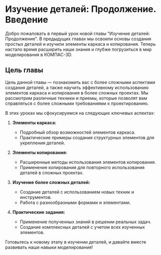 # Изучение деталей: Продолжение. Введение

Добро пожаловать в первый урок новой главы "Изучение деталей: Продолжение". В предыдущих главах мы освоили основы создания простых деталей и изучили элементы каркаса и копирования. Теперь настало время расширить наши знания и глубже погрузиться в мир моделирования в КОМПАС-3D.

## Цель главы

Цель данной главы — познакомить вас с более сложными аспектами создания деталей, а также научить эффективному использованию элементов каркаса и копирования в более сложных проектах. Мы рассмотрим различные техники и приемы, которые позволят вам справляться с более сложными требованиями к проектированию.

В этих уроках мы сфокусируемся на следующих ключевых аспектах:

1. **Элементы каркаса:**

   - Подробный обзор возможностей элементов каркаса.
   - Практические примеры создания структурных элементов для укрепления деталей.

2. **Элементы копирования:**

   - Расширенные методы использования элементов копирования.
   - Применение копирования для повторного использования деталей в сложных проектах.

3. **Изучение более сложных деталей:**

   - Создание деталей с использованием новых техник и инструментов.
   - Работа с разнообразными формами и элементами.

4. **Практические задания:**
   - Применение полученных знаний в решении реальных задач.
   - Создание комплексных деталей с учетом всех изученных элементов.

Готовьтесь к новому этапу в изучении деталей, и давайте вместе развивать наши навыки моделирования!
